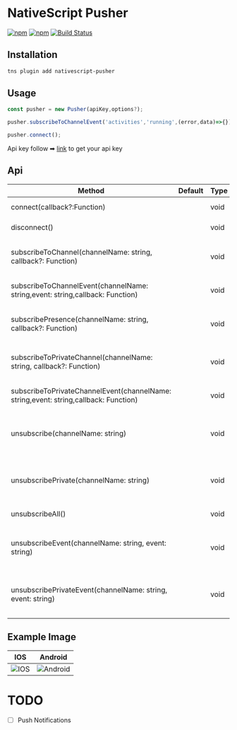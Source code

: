 # NativeScript Pusher

[![npm](https://img.shields.io/npm/v/nativescript-pusher.svg)](https://www.npmjs.com/package/nativescript-pusher)
[![npm](https://img.shields.io/npm/dt/nativescript-pusher.svg?label=npm%20downloads)](https://www.npmjs.com/package/nativescript-pusher)
[![Build Status](https://travis-ci.org//triniwiz/nativescript-pusher.svg?branch=master)](https://travis-ci.org/triniwiz/nativescript-pusher)

## Installation

```bash
tns plugin add nativescript-pusher
```

## Usage

```ts
const pusher = new Pusher(apiKey,options?);

pusher.subscribeToChannelEvent('activities','running',(error,data)=>{});

pusher.connect();

```

Api key follow ➡
[link](https://pusher.com/signup) to get
your api key

## Api

| Method             | Default | Type    | Description                                                 |
| ------------------ | ------- | ------- | ----------------------------------------------------------- |
| connect(callback?:Function)             |         | void    | Connects to Pusher. |
| disconnect()             |         | void    | Disconnect from Pusher.             |
| subscribeToChannel(channelName: string, callback?: Function) |         | void    | Subscribes to a public Channel with optional callback|
| subscribeToChannelEvent(channelName: string,event: string,callback: Function)           |         | void    | Subscribes to a public channel event.|
| subscribePresence(channelName: string, callback?: Function)        |   | void | Subscribes to a PresenceChannel which requires authentication. |
| subscribeToPrivateChannel(channelName: string, callback?: Function) |         | void    | Subscribes to a PrivateChannel which requires authentication. |
| subscribeToPrivateChannelEvent(channelName: string,event: string,callback: Function) |         | void    | Subscribes to a private channel event. |
| unsubscribe(channelName: string) |         | void    | Unsubscribes from a public channel using via the name of the channel. |
| unsubscribePrivate(channelName: string) |         | void    | Unsubscribes from a private channel using via the name of the channel. |
| unsubscribeAll() |         | void    | Unsubscribes from all channels. |
| unsubscribeEvent(channelName: string, event: string) |         | void    | Unsubscribes a previously subscribed event on a public channel. |
| unsubscribePrivateEvent(channelName: string, event: string) |         | void    | Unsubscribes a previously subscribed event on a private channel. |
## Example Image

| IOS                                     | Android                                     |
| --------------------------------------- | ------------------------------------------- |
| ![IOS](https://i.imgur.com/pKPteiv.gif) | ![Android](https://i.imgur.com/kUdmbWk.gifv) |

# TODO

* [ ] Push Notifications
